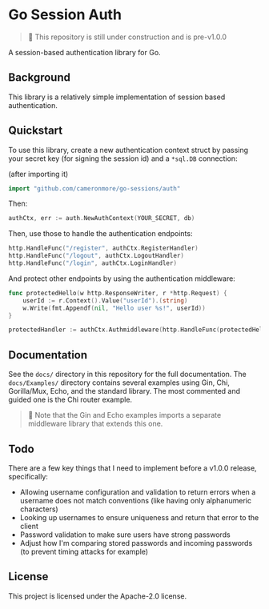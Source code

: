 # Go Session Auth

> 🚧 This repository is still under construction and is pre-v1.0.0

A session-based authentication library for Go.

## Background

This library is a relatively simple implementation of session based authentication.

## Quickstart

To use this library, create a new authentication context struct by passing your secret key (for signing the session id) and a `*sql.DB` connection:

(after importing it)
```go
import "github.com/cameronmore/go-sessions/auth"
```
Then:
```go
authCtx, err := auth.NewAuthContext(YOUR_SECRET, db)
```

Then, use those to handle the authentication endpoints:

```go
http.HandleFunc("/register", authCtx.RegisterHandler)
http.HandleFunc("/logout", authCtx.LogoutHandler)
http.HandleFunc("/login", authCtx.LoginHandler)
```

And protect other endpoints by using the authentication middleware:

```go
func protectedHello(w http.ResponseWriter, r *http.Request) {
    userId := r.Context().Value("userId").(string)
	w.Write(fmt.Appendf(nil, "Hello user %s!", userId))
}

protectedHandler := authCtx.Authmiddleware(http.HandleFunc(protectedHello))
```

## Documentation

See the `docs/` directory in this repository for the full documentation. The `docs/Examples/` directory contains several examples using Gin, Chi, Gorilla/Mux, Echo, and the standard library. The most commented and guided one is the Chi router example.

> 🚧 Note that the Gin and Echo examples imports a separate middleware library that extends this one.

## Todo

There are a few key things that I need to implement before a v1.0.0 release, specifically:
- Allowing username configuration and validation to return errors when a username does not match conventions (like having only alphanumeric characters)
- Looking up usernames to ensure uniqueness and return that error to the client
- Password validation to make sure users have strong passwords
- Adjust how I'm comparing stored passwords and incoming passwords (to prevent timing attacks for example)

## License

This project is licensed under the Apache-2.0 license.
